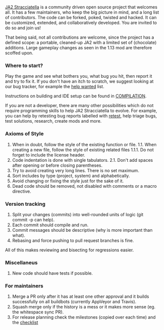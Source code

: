 [JA2 Stracciatella](https://ja2-stracciatella.github.io/) is a community driven open source project that welcomes all. It has a few maintainers, who keep the big picture in mind, and a long list of contributors. The code can be forked, poked, twisted and hacked. It can be customized, extended, and collaboratively developed. You are invited to do so and join us!

That being said, not all contributions are welcome, since the project has a defined scope: a portable, cleaned-up JA2 with a limited set of (chocolate) additions. Large gameplay changes as seen in the 1.13 mod are therefore scoffed upon.

### Where to start?

Play the game and see what bothers you, what bug you hit, then report it and try to fix it. If you don't have an itch to scratch, we suggest looking at our bug tracker, for example the [help wanted](https://github.com/ja2-stracciatella/ja2-stracciatella/issues?q=is%3Aopen+is%3Aissue+label%3A%22help+wanted%22) list.

Instructions on building and IDE setup can be found in [COMPILATION](https://github.com/ja2-stracciatella/ja2-stracciatella/blob/master/COMPILATION.md).

If you are not a developer, there are many other possibilities which do not require programming skills to help JA2 Stracciatella to evolve. For example, you can help by retesting bug reports labelled with [retest](https://github.com/ja2-stracciatella/ja2-stracciatella/issues?q=is%3Aopen+is%3Aissue+label%3Aretest), help triage bugs, test solutions, research, create mods and more.

### Axioms of Style

1. When in doubt, follow the style of the existing function or file.
1.1. When creating a new file, follow the style of existing related files
1.1.1. Do not forget to include the license header.
2. Code indentation is done with single tabulators.
2.1. Don't add spaces after opening or before closing parentheses.
3. Try to avoid creating very long lines. There is no set maximum.
4. Sort includes by type (project, system) and alphabetically.
5. Avoid changing or fixing the style just for the sake of it.
6. Dead code should be removed, not disabled with comments or a macro directive.

### Version tracking

1. Split your changes (commits) into well-rounded units of logic (git commit -p can help).
2. Each commit should compile and run.
3. Commit messages should be descriptive (why is more important than what).
4. Rebasing and force pushing to pull request branches is fine.

All of this makes reviewing and bisecting for regressions easier.

### Miscellaneus

1. New code should have tests if possible.

### For maintainers

1. Merge a PR only after it has at least one other approval and it builds successfully on all buildbots (currently AppVeyor and Travis).
2. Squash merge only if the history is a mess or it makes more sense (eg. the whitespace sync PR). 
3. For release planning check the milestones (copied over each time) and the [checklist](https://github.com/ja2-stracciatella/ja2-stracciatella/blob/master/Release-checklist.md)
